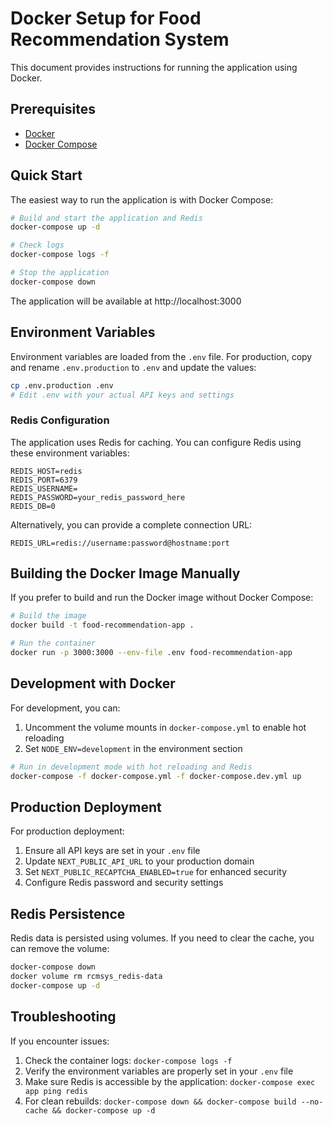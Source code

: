 # Docker Setup for Food Recommendation System

This document provides instructions for running the application using Docker.

## Prerequisites

- [Docker](https://docs.docker.com/get-docker/)
- [Docker Compose](https://docs.docker.com/compose/install/)

## Quick Start

The easiest way to run the application is with Docker Compose:

```bash
# Build and start the application and Redis
docker-compose up -d

# Check logs
docker-compose logs -f

# Stop the application
docker-compose down
```

The application will be available at http://localhost:3000

## Environment Variables

Environment variables are loaded from the `.env` file. For production, copy and rename `.env.production` to `.env` and update the values:

```bash
cp .env.production .env
# Edit .env with your actual API keys and settings
```

### Redis Configuration

The application uses Redis for caching. You can configure Redis using these environment variables:

```
REDIS_HOST=redis
REDIS_PORT=6379
REDIS_USERNAME=
REDIS_PASSWORD=your_redis_password_here
REDIS_DB=0
```

Alternatively, you can provide a complete connection URL:

```
REDIS_URL=redis://username:password@hostname:port
```

## Building the Docker Image Manually

If you prefer to build and run the Docker image without Docker Compose:

```bash
# Build the image
docker build -t food-recommendation-app .

# Run the container
docker run -p 3000:3000 --env-file .env food-recommendation-app
```

## Development with Docker

For development, you can:

1. Uncomment the volume mounts in `docker-compose.yml` to enable hot reloading
2. Set `NODE_ENV=development` in the environment section

```bash
# Run in development mode with hot reloading and Redis
docker-compose -f docker-compose.yml -f docker-compose.dev.yml up
```

## Production Deployment

For production deployment:

1. Ensure all API keys are set in your `.env` file
2. Update `NEXT_PUBLIC_API_URL` to your production domain
3. Set `NEXT_PUBLIC_RECAPTCHA_ENABLED=true` for enhanced security
4. Configure Redis password and security settings

## Redis Persistence

Redis data is persisted using volumes. If you need to clear the cache, you can remove the volume:

```bash
docker-compose down
docker volume rm rcmsys_redis-data
docker-compose up -d
```

## Troubleshooting

If you encounter issues:

1. Check the container logs: `docker-compose logs -f`
2. Verify the environment variables are properly set in your `.env` file
3. Make sure Redis is accessible by the application: `docker-compose exec app ping redis`
4. For clean rebuilds: `docker-compose down && docker-compose build --no-cache && docker-compose up -d` 